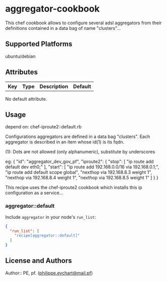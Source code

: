 # aggregator-cookbook

 This chef cookbook allows to configure several adsl aggregators from their definitions contained in a data bag of name "clusters"...

## Supported Platforms

 ubuntu/debian

## Attributes

<table>
  <tr>
    <th>Key</th>
    <th>Type</th>
    <th>Description</th>
    <th>Default</th>
  </tr>
</table>

 No default attribute.

## Usage

 depend on: chef-iproute2::default.rb

 Configurations aggregators are defined in a data bag "clusters". Each aggregator is described in an item whose id(1) is its fqdn.

 (1): Dots are not allowed (only alphanumeric), substitute by underscores

eg:
 {
  "id": "aggregator_dev_gov_pf",
  "iproute2": {
    "stop": [
      "ip route add default dev eth0;"
    ],
    "start": [
      "ip route add 192.168.0.0/16 via 192.168.0.1;",
      "ip route add default scope global",
      "nexthop via 192.168.8.3 weight 1",
      "nexthop via 192.168.8.4 weight 1",
      "nexthop via 192.168.8.5 weight 1"
    ]
  }
}

 This recipe uses the chef-iproute2 cookbook which installs this ip configuration as a service...


### aggregator::default

Include `aggregator` in your node's `run_list`:

```json
{
  "run_list": [
    "recipe[aggregator::default]"
  ]
}
```

## License and Authors

Author:: PE, pf. (<philippe.eychart@mail.pf>)
